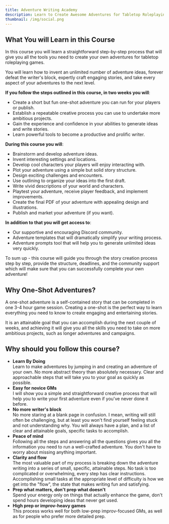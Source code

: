 ```yaml
---
title: Adventure Writing Academy
description: Learn to Create Awesome Adventures for Tabletop Roleplaying Games.
thumbnail: /img/social.png
---
```

## What You will Learn in this Course
In this course you will learn a straightforward step-by-step process that will give you all the tools you need to create your own adventures for tabletop roleplaying games. 

You will learn how to invent an unlimited number of adventure ideas, forever defeat the writer's block, expertly craft engaging stories, and take every aspect of your adventures to the next level.

<!--
At the end of this course you will have created a fun one-shot adventure you can run for your players or publish. You will also have an established creative process you can use to undertake more ambitious projects.

lt will gudie you from a blank page to having created a complete adventure you can run for your players or publish.

and dedicate a little bit of time to the writing process every day - then two weeks from now
If you follow the instructions,

 take the action steps outlined in the lessons,

-->

**If you follow the steps outlined in this course, in two weeks you will**:
- Create a short but fun one-shot adventure you can run for your players or publish.
- Establish a repeatable creative process you can use to undertake more ambitious projects.
- Gain the experience and confidence in your abilities to generate ideas and write stories.
- Learn powerful tools to become a productive and prolific writer.



<!-- , skill,  creative writing  -->

**During this course you will**:
- Brainstorm and develop adventure ideas.
- Invent interesting settings and locations.
- Develop cool characters your players will enjoy interacting with.
- Plot your adventure using a simple but solid story structure.
- Design exciting challenges and encounters.
- Use outlining to organize your ideas into the first draft.
- Write vivid descriptions of your world and characters.
- Playtest your adventure, receive player feedback, and implement improvements.
- Create the final PDF of your adventure with appealing design and illustrations.
- Publish and market your adventure (if you want).

<!--
- Develop a Writing Process
Make writing an important part of your life with tools and systems that work for you.
- Outline and Mindmap
Organize your narrative and mindmap the potential threads of your story.
- Craft a Narrative
Write an engaging narrative, including how to create villains, NPCs, and settings.
- Edit and Revise
Edit and revise your work, receive feedback, and implement changes.
- Playtest
Playtest your module, gather feedback, and make data-driven improvements.
    
- Design and Layout
Design your document and cover, and prepare your adventure for publishing.

- Edit your story to implement the improvements from players and community feedback.
Playtest your module, gather feedback, and make data-driven improvements.
-->

**In addition to that you will get access to**:
- Our supportive and encouraging Discord community.
- Adventure templates that will dramatically simplify your writing process.
- Adventure prompts tool that will help you to generate unlimited ideas very quickly.

<!--
## And... the digital RPG Writer Workbook!
All participants will receive a free, interactive digital workbook to guide their writing, for use on desktop or mobile devices.
-->

To sum up - this course will guide you through the story creation process step by step, provide the structure, deadlines, and the community support which will make sure that you can successfully complete your own adventure!


## Why One-Shot Adventures?
A one-shot adventure is a self-contained story that can be completed in one 3-4 hour game session. Creating a one-shot is the perfect way to learn everything you need to know to create engaging and entertaining stories. 

It is an attainable goal that you can accomplish during the next couple of weeks, and achieving it will give you all the skills you need to take on more ambitious projects, such as longer adventures and campaigns.
<!--
## This Course Includes
- Step-by-step guide to creating adventures.
- Adventure Brainstorming and Adventure Writing Templates
- Access to private discord category.
-->
<!--
## What You will Not Learn in this Course
This course is about storytelling, not stat blocks and mechanics, so you will not find any system-specific instructions on how to create level-appropriate monsters or balance combat encounters. 

You can use this course with any system - DnD, Shadowrun, Fate, or anything else you enjoy playing.  You can use it to make adventures for players of any level. My goal is to help you to create fun and engaging stories. If you want to learn about the mechanics and plug in the numbers - follow the instructions in the rulebook for your preferred system.

I have also done my best to avoid wasting your time with self-help'y motivational speeches, random tangents, rants, and other fluff. I want to deliver all the most valuable and insightful information concisely, so that you could reach your goal as quickly as possible.
-->
<!--
## Prerequisites
This course not an introduction to roleplaying games, so you do need to have at least some familiarity with the basic concepts and know how to play.
 I will share all the most interesting and non-obvious insights I have learned on my journey, 
you do need to be familiar with the most basic concepts and understand how roleplaying games are played.
You don't need to have any experience with writing or storytelling, but you do need to have at least some familiarity with roleplaying games. You also need to be willing to d
-->

## Why should you follow this course?
- **Learn By Doing**  
Learn to make adventures by jumping in and creating an adventure of your own. No more abstract theory than absolutely necessary. Clear and approachable steps that will take you to your goal as quickly as possible.
- **Easy for novice GMs**  
I will show you a simple and straightforward creative process that will help you to write your first adventure even if you've never done it before.
- **No more writer's block**  
No more staring at a blank page in confusion. I mean, writing will still often be challenging, but at least you won't find yourself feeling stuck and not understanding why. You will always have a plan, and a list of clear and attainable goals, specific tasks to accomplish. 
- **Peace of mind**  
Following all the steps and answering all the questions gives you all the information you need to run a well-crafted adventure. You don't have to worry about missing anything important.
- **Clarity and flow**  
The most valuable part of my process is breaking down the adventure writing into a series of small, specific, attainable steps. No task is too complicated or overwhelming, every step has clear instructions. Accomplishing small tasks at the appropriate level of difficulty is how we get into the "flow", the state that makes writing fun and satisfying.
-  **Prep what matters, don't prep what doesn't**  
Spend your energy only on things that actually enhance the game, don't spend hours developing ideas that never get used.
- **High prep or improv-heavy games**  
This process works well for both low-prep improv-focused GMs, as well as for people who prefer more detailed prep. 

<!--

- **Modular design**  
As you follow my process, you will design your adventure in a way that gives you the flexibility to tweak and change the story in response to the players' actions. The adventures you create will not "railroad" players down to one specific path, they will feel interactive, players will feel like they have impact on the world and the outcome of the story. 

You start by creating the key information about your adventure, and improvise the core of the story in a few hours. You can expand  which you can build your improv on top of, and then you
-  You can use this process to improvise an adventure from scratch in a few hours, or you can use it to write a well researched and fleshed-out story over several days or weeks. It can be scaled according to how much time you have and how much do you like to prep or improvise (although I do recommend to keep thigns simple and avoid over-prepping).

-->


<!--

specific tasks, questions to answer, creative problems to solve
Once you solve them - you'll have a complete story.
- **Clear, attainable goals**. Always have a concrete, specific task to accomplish. This removes the confusion and ambiguity about what to do next, which is the main cause of the "writer's block".


-   Use it to write your own adventures, or organize your prep of the published modules.



- **Interesting ideas for experienced GMs**. If you are experienced, interesting enough for an experienced GM**.  which can place to get started with

- The main benefits - procedural, modular, SIMPLE. Great for a novice, grows as your skill grows. Based on the fundamentals of storytelling, game design, and improv. 

Don't prepare what you don't need to - you can use this method to create an adventure in two hours (and we have done that before),  you can brainstorm with a friend, or you can spend time writing something longer and detail.
-->
<!-- 
- Based on understanding of game design and story structure.


-->


<!-- 
## Who This Course Is For

## FAQ

## About the Author
Hi! I'm Lumen. I have spent the last year writing one-page adventures and learning everything I can about storytelling. Writing used to be very difficult, creativity doesn't come naturally to me, and I constantly struggled with the writers' block. But I have ended up designing a process that works really well for me and for other people, making all the steps straightforward and clear. Me and my friends have used this process to create and run a bunch of one-shot adventures, and they turned out to be really fun.

## 100% Satisfaction Guaranteed
The course comes with a **30-day money back guarantee**. If you don't like the content, you can simply ask for a refund.
-->
